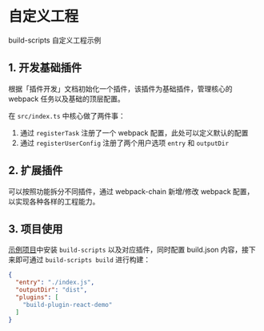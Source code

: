# 自定义工程

build-scripts 自定义工程示例

## 1. 开发基础插件

根据「插件开发」文档初始化一个插件，该插件为基础插件，管理核心的 webpack 任务以及基础的顶层配置。

在 `src/index.ts` 中核心做了两件事：

1. 通过 `registerTask` 注册了一个 webpack 配置，此处可以定义默认的配置
2. 通过 `registerUserConfig` 注册了两个用户选项 `entry` 和 `outputDir`

## 2. 扩展插件

可以按照功能拆分不同插件，通过 webpack-chain 新增/修改 webpack 配置，以实现各种各样的工程能力。

## 3. 项目使用

[示例项目](../react-app-demo)中安装 `build-scripts` 以及对应插件，同时配置 build.json 内容，接下来即可通过 `build-scripts build` 进行构建：

```json
{
  "entry": "./index.js",
  "outputDir": "dist",
  "plugins": [
    "build-plugin-react-demo"
  ]
}
```
